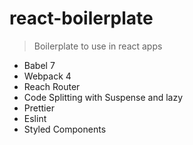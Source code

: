 # react-boilerplate

> Boilerplate to use in react apps

- Babel 7
- Webpack 4
- Reach Router
- Code Splitting with Suspense and lazy
- Prettier
- Eslint
- Styled Components
